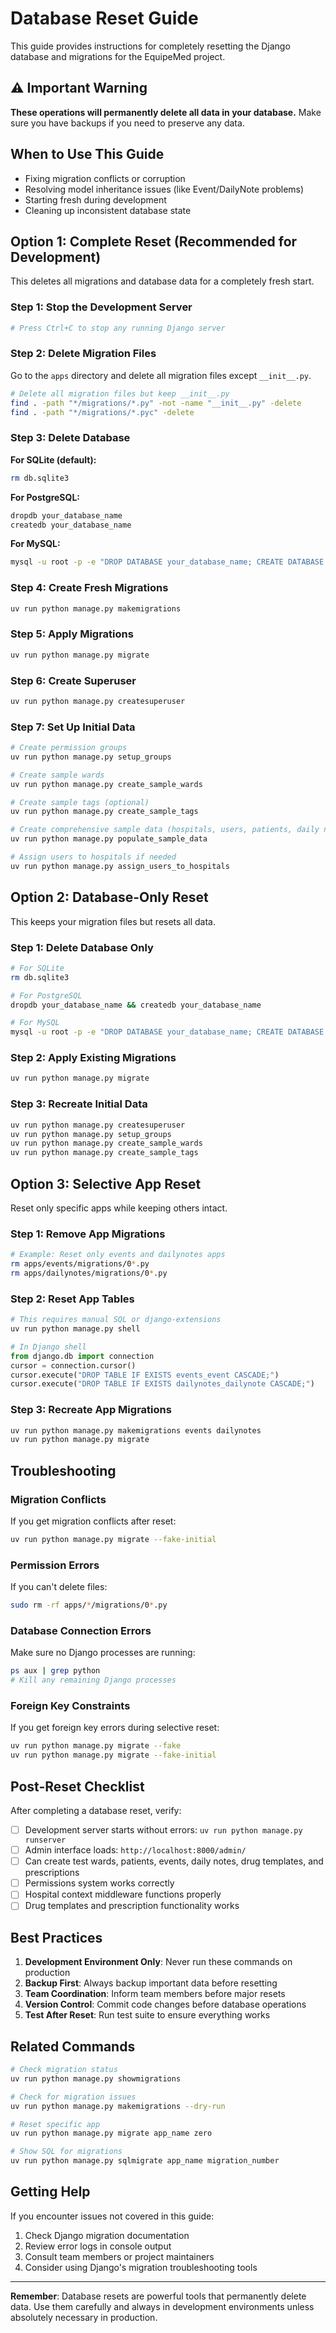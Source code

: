 # Database Reset Guide

This guide provides instructions for completely resetting the Django database and migrations for the EquipeMed project.

## ⚠️ Important Warning

**These operations will permanently delete all data in your database.** Make sure you have backups if you need to preserve any data.

## When to Use This Guide

- Fixing migration conflicts or corruption
- Resolving model inheritance issues (like Event/DailyNote problems)
- Starting fresh during development
- Cleaning up inconsistent database state

## Option 1: Complete Reset (Recommended for Development)

This deletes all migrations and database data for a completely fresh start.

### Step 1: Stop the Development Server

```bash
# Press Ctrl+C to stop any running Django server
```

### Step 2: Delete Migration Files

Go to the `apps` directory and delete all migration files except `__init__.py`.

```bash
# Delete all migration files but keep __init__.py
find . -path "*/migrations/*.py" -not -name "__init__.py" -delete
find . -path "*/migrations/*.pyc" -delete
```

### Step 3: Delete Database

**For SQLite (default):**

```bash
rm db.sqlite3
```

**For PostgreSQL:**

```bash
dropdb your_database_name
createdb your_database_name
```

**For MySQL:**

```bash
mysql -u root -p -e "DROP DATABASE your_database_name; CREATE DATABASE your_database_name;"
```

### Step 4: Create Fresh Migrations

```bash
uv run python manage.py makemigrations
```

### Step 5: Apply Migrations

```bash
uv run python manage.py migrate
```

### Step 6: Create Superuser

```bash
uv run python manage.py createsuperuser
```

### Step 7: Set Up Initial Data

```bash
# Create permission groups
uv run python manage.py setup_groups

# Create sample wards
uv run python manage.py create_sample_wards

# Create sample tags (optional)
uv run python manage.py create_sample_tags

# Create comprehensive sample data (hospitals, users, patients, daily notes, drug templates, prescriptions)
uv run python manage.py populate_sample_data

# Assign users to hospitals if needed
uv run python manage.py assign_users_to_hospitals
```

## Option 2: Database-Only Reset

This keeps your migration files but resets all data.

### Step 1: Delete Database Only

```bash
# For SQLite
rm db.sqlite3

# For PostgreSQL
dropdb your_database_name && createdb your_database_name

# For MySQL
mysql -u root -p -e "DROP DATABASE your_database_name; CREATE DATABASE your_database_name;"
```

### Step 2: Apply Existing Migrations

```bash
uv run python manage.py migrate
```

### Step 3: Recreate Initial Data

```bash
uv run python manage.py createsuperuser
uv run python manage.py setup_groups
uv run python manage.py create_sample_wards
uv run python manage.py create_sample_tags
```

## Option 3: Selective App Reset

Reset only specific apps while keeping others intact.

### Step 1: Remove App Migrations

```bash
# Example: Reset only events and dailynotes apps
rm apps/events/migrations/0*.py
rm apps/dailynotes/migrations/0*.py
```

### Step 2: Reset App Tables

```bash
# This requires manual SQL or django-extensions
uv run python manage.py shell
```

```python
# In Django shell
from django.db import connection
cursor = connection.cursor()
cursor.execute("DROP TABLE IF EXISTS events_event CASCADE;")
cursor.execute("DROP TABLE IF EXISTS dailynotes_dailynote CASCADE;")
```

### Step 3: Recreate App Migrations

```bash
uv run python manage.py makemigrations events dailynotes
uv run python manage.py migrate
```

## Troubleshooting

### Migration Conflicts

If you get migration conflicts after reset:

```bash
uv run python manage.py migrate --fake-initial
```

### Permission Errors

If you can't delete files:

```bash
sudo rm -rf apps/*/migrations/0*.py
```

### Database Connection Errors

Make sure no Django processes are running:

```bash
ps aux | grep python
# Kill any remaining Django processes
```

### Foreign Key Constraints

If you get foreign key errors during selective reset:

```bash
uv run python manage.py migrate --fake
uv run python manage.py migrate --fake-initial
```

## Post-Reset Checklist

After completing a database reset, verify:

- [ ] Development server starts without errors: `uv run python manage.py runserver`
- [ ] Admin interface loads: `http://localhost:8000/admin/`
- [ ] Can create test wards, patients, events, daily notes, drug templates, and prescriptions
- [ ] Permissions system works correctly
- [ ] Hospital context middleware functions properly
- [ ] Drug templates and prescription functionality works

## Best Practices

1. **Development Environment Only**: Never run these commands on production
2. **Backup First**: Always backup important data before resetting
3. **Team Coordination**: Inform team members before major resets
4. **Version Control**: Commit code changes before database operations
5. **Test After Reset**: Run test suite to ensure everything works

## Related Commands

```bash
# Check migration status
uv run python manage.py showmigrations

# Check for migration issues
uv run python manage.py makemigrations --dry-run

# Reset specific app
uv run python manage.py migrate app_name zero

# Show SQL for migrations
uv run python manage.py sqlmigrate app_name migration_number
```

## Getting Help

If you encounter issues not covered in this guide:

1. Check Django migration documentation
2. Review error logs in console output
3. Consult team members or project maintainers
4. Consider using Django's migration troubleshooting tools

---

**Remember**: Database resets are powerful tools that permanently delete data. Use them carefully and always in development environments unless absolutely necessary in production.
